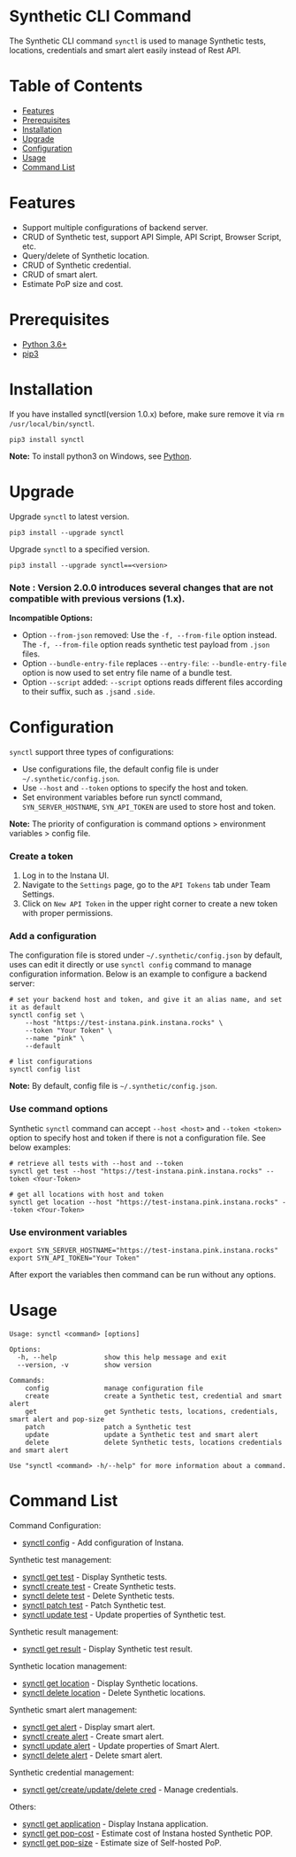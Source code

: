 # Synthetic CLI Command
The Synthetic CLI command `synctl` is used to manage Synthetic tests, locations, credentials and smart alert easily instead of Rest API.

# Table of Contents
- [Features](#features)
- [Prerequisites](#Prerequisites)
- [Installation](#installation)
- [Upgrade](#upgrade)
- [Configuration](#configuration)
- [Usage](#Usage)
- [Command List](#Command-List)

# Features
- Support multiple configurations of backend server.
- CRUD of Synthetic test, support API Simple, API Script, Browser Script, etc.
- Query/delete of Synthetic location.
- CRUD of Synthetic credential.
- CRUD of smart alert.
- Estimate PoP size and cost.

# Prerequisites
- [Python 3.6+](https://www.python.org/downloads/)
- [pip3](https://pip.pypa.io/en/stable/installation/)

# Installation
If you have installed synctl(version 1.0.x) before, make sure remove it via `rm /usr/local/bin/synctl`. 
```
pip3 install synctl
```

**Note:** To install python3 on Windows, see [Python](https://www.python.org/downloads/windows/).

# Upgrade
Upgrade `synctl` to latest version.
```
pip3 install --upgrade synctl
```

Upgrade `synctl` to a specified version.
```
pip3 install --upgrade synctl==<version>
```
### Note : Version 2.0.0 introduces several changes that are not compatible with previous versions (1.x).

**Incompatible Options:**
- Option `--from-json` removed: Use the `-f, --from-file` option instead. The `-f, --from-file` option reads synthetic test payload from `.json` files.
- Option `--bundle-entry-file` replaces `--entry-file`: `--bundle-entry-file` option is now used to set entry file name of a bundle test.
- Option `--script` added: `--script` options reads different files according to their suffix, such as `.js`and `.side`.
# Configuration

`synctl` support three types of configurations:
- Use configurations file, the default config file is under `~/.synthetic/config.json`.
- Use `--host` and `--token` options to specify the host and token.
- Set environment variables before run synctl command, `SYN_SERVER_HOSTNAME`, `SYN_API_TOKEN` are used to store host and token.

**Note:** The priority of configuration is command options > environment variables > config file.

### Create a token
1. Log in to the Instana UI. 
2. Navigate to the `Settings` page, go to the `API Tokens` tab under Team Settings.
3. Click on `New API Token` in the upper right corner to create a new token with proper permissions.

### Add a configuration
The configuration file is stored under `~/.synthetic/config.json` by default, uses can edit it directly or use `synctl config` command to manage configuration information. Below is an example to configure a backend server:
```
# set your backend host and token, and give it an alias name, and set it as default
synctl config set \
    --host "https://test-instana.pink.instana.rocks" \
    --token "Your Token" \
    --name "pink" \
    --default

# list configurations
synctl config list
```
**Note:** By default, config file is `~/.synthetic/config.json`.

### Use command options
Synthetic `synctl` command can accept `--host <host>` and `--token <token>` option to specify host and token if there is not a configuration file. See below examples:

```
# retrieve all tests with --host and --token
synctl get test --host "https://test-instana.pink.instana.rocks" --token <Your-Token>

# get all locations with host and token
synctl get location --host "https://test-instana.pink.instana.rocks" --token <Your-Token>
```

### Use environment variables

```
export SYN_SERVER_HOSTNAME="https://test-instana.pink.instana.rocks"
export SYN_API_TOKEN="Your Token"
```

After export the variables then command can be run without any options.

# Usage

```
Usage: synctl <command> [options]

Options:
  -h, --help            show this help message and exit
  --version, -v         show version

Commands:
    config              manage configuration file
    create              create a Synthetic test, credential and smart alert
    get                 get Synthetic tests, locations, credentials, smart alert and pop-size
    patch               patch a Synthetic test
    update              update a Synthetic test and smart alert
    delete              delete Synthetic tests, locations credentials and smart alert

Use "synctl <command> -h/--help" for more information about a command.
```

# Command List
Command Configuration:
- [synctl config](docs/synctl-config.md) - Add configuration of Instana.

Synthetic test management:
- [synctl get test](docs/synctl-get-test.md) - Display Synthetic tests.
- [synctl create test](docs/synctl-create-test.md) - Create Synthetic tests.
- [synctl delete test](docs/synctl-delete-test.md) - Delete Synthetic tests.
- [synctl patch test](docs/synctl-patch-test.md) - Patch Synthetic test.
- [synctl update test](docs/synctl-update-test.md) - Update properties of Synthetic test.

Synthetic result management:
- [synctl get result](docs/synctl-get-result.md) - Display Synthetic test result.

Synthetic location management:
- [synctl get location](docs/synctl-get-loc.md) - Display Synthetic locations.
- [synctl delete location](docs/synctl-delete-loc.md) - Delete Synthetic locations.

Synthetic smart alert management:
- [synctl get alert](docs/synctl-get-alert.md) - Display smart alert.
- [synctl create alert](docs/synctl-create-alert.md) - Create smart alert.
- [synctl update alert](docs/synctl-update-alert.md) - Update properties of Smart Alert.
- [synctl delete alert](docs/synctl-delete-alert.md) - Delete smart alert.

Synthetic credential management:
- [synctl get/create/update/delete cred](docs/synctl-credential.md) - Manage credentials.

Others:
- [synctl get application](docs/synctl-get-app.md) - Display Instana application.
- [synctl get pop-cost](docs/synctl-get-cost.md) - Estimate cost of Instana hosted Synthetic POP.
- [synctl get pop-size](docs/synctl-get-size.md) - Estimate size of Self-hosted PoP.
